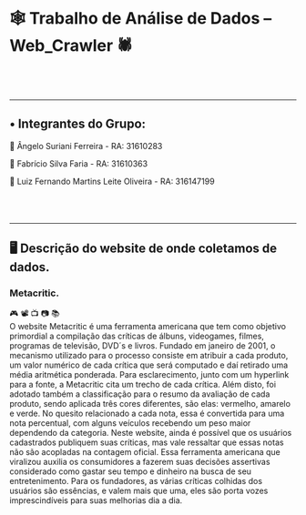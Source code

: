 # :spider_web: Trabalho de Análise de Dados – Web_Crawler :spider:
<br></br>
________________________________________________________
## • Integrantes do Grupo:

:boy: Ângelo Suriani Ferreira - RA: 31610283

:bearded_person: Fabrício Silva Faria - RA: 31610363

:man: Luiz Fernando Martins Leite Oliveira - RA: 316147199
<br></br>
<br></br>
________________________________________________________
## :desktop_computer:  Descrição do website de onde coletamos de dados.
### Metacritic.
:video_game:  :film_projector:  :tv:  :camera:  :books:  
O website Metacritic é uma ferramenta americana que tem como objetivo primordial a compilação das críticas de álbuns, videogames, filmes, programas de televisão, DVD´s e livros. Fundado em janeiro de 2001, o mecanismo utilizado para o processo consiste em atribuir a cada produto, um valor numérico de cada crítica que será computado e daí retirado uma média aritmética ponderada. Para esclarecimento, junto com um hyperlink para a fonte, a Metacritic cita um trecho de cada crítica. Além disto, foi adotado também a classificação para o  resumo da avaliação de cada produto, sendo aplicada três cores diferentes, são elas: vermelho, amarelo e verde. No quesito relacionado a cada nota, essa é convertida para uma nota percentual, com alguns veículos recebendo um peso maior dependendo da categoria. Neste website, ainda é possível que os usuários cadastrados publiquem suas críticas, mas vale ressaltar que essas notas não são acopladas na contagem oficial. Essa ferramenta americana que viralizou auxilia os consumidores a fazerem suas decisões assertivas considerado como gastar seu tempo e dinheiro na busca de seu entretenimento. Para os fundadores, as várias críticas colhidas dos usuários são essências, e valem mais que uma, eles são porta vozes imprescindíveis para suas melhorias dia a dia.
